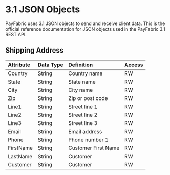 3.1 JSON Objects
===============
PayFabric uses 3.1 JSON objects to send and receive client data. This is the official reference documentation for JSON objects used in the PayFabric 3.1 REST API.

## Shipping Address
| Attribute | Data Type | Definition | Access |
| :----------- | :--------- | :--------- | :--------- |
| Country | String | Country name| RW |
| State | String | State name| RW |
| City | String | City name | RW |
| Zip | String | Zip or post code | RW |
| Line1 | String | Street line 1 | RW |
| Line2 | String | Street line 2 | RW |
| Line3 | String | Street line 3 | RW |
| Email | String | Email address| RW |
| Phone | String | Phone number 1 | RW |
| FirstName | String | Customer First Name | RW |
| LastName | String | Customer  | RW |
| Customer | String | Customer  | RW |
